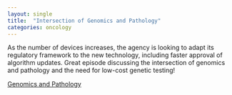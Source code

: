 ```yaml
---
layout: single
title:  "Intersection of Genomics and Pathology"
categories: oncology
---
```

As the number of devices increases, the agency is looking to adapt its regulatory framework to the new technology, including faster approval of algorithm updates.
Great episode discussing the intersection of genomics and pathology and the need for low-cost genetic testing! 

[Genomics and Pathology](https://podcasts.apple.com/us/podcast/episode-125-dr-heidi-rehm-genomics-and-pathology/id1490210201?i=1000577636523)